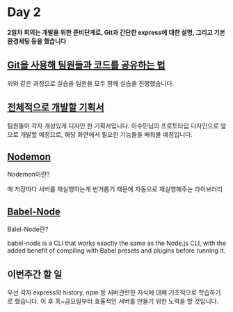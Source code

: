 
# Day 2

**2일차 회의는 개발을 위한 준비단계로, Git과 간단한 express에 대한 설명, 그리고 기본 환경세팅 등을 했습니다**

## [Git을 사용해 팀원들과 코드를 공유하는 법](https://github.com/code-squad/codesquad-docs/blob/master/codereview/README.md)
위와 같은 과정으로 실습을 팀원들 모두 함께 실습을 진행했습니다.

## [전체적으로 개발할 기획서](https://www.figma.com/team_invite/redeem/X86UJx3OaHMHf999NHGZsq)
팀원들이 각자 개성있게 디자인 한 기획서입니다.
이수민님의 프로토타입 디자인으로 앞으로 개발할 예정으로, 해당 화면에서 필요한 기능들을 배워볼 예정입니다.

## [Nodemon](https://www.npmjs.com/package/nodemon)
Nodemon이란?

매 저장마다 서버를 재실행하는게 번거롭기 때문에 자동으로 재실행해주는 라이브러리

## [Babel-Node](https://babeljs.io/docs/en/babel-node)
Balel-Node란?

babel-node is a CLI that works exactly the same as the Node.js CLI, with the added benefit of compiling with Babel presets and plugins before running it.

## 이번주간 할 일
우선 각자 express와 history, npm 등 서버관련한 지식에 대해 기초적으로 학습하기로 했습니다.
이 후 목~금요일부터 효율적인 서버를 만들기 위한 노력을 할 것입니다.
